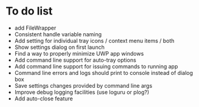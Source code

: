 # To do list

- add FileWrapper
- Consistent handle variable naming
- Add setting for individual tray icons / context menu items / both
- Show settings dialog on first launch
- Find a way to properly minimize UWP app windows
- Add command line support for auto-tray options
- Add command line support for issuing commands to running app
- Command line errors and logs should print to console instead of dialog box
- Save settings changes provided by command line args
- Improve debug logging facilities (use loguru or plog?)
- Add auto-close feature
